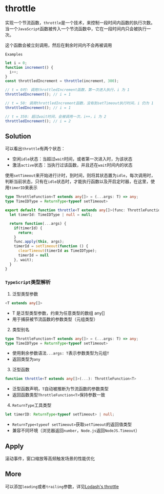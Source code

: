 # throttle

实现一个节流函数，`throttle`是一个技术，来控制一段时间内函数的执行次数。当一个`JavaScript`函数被传入一个节流函数中，它在一段时间内只会被执行一次。

这个函数会被立刻调用，然后在剩余时间内不会再被调用

`Examples`

```ts
let i = 0;
function increment() {
  i++;
}
const throttledIncrement = throttle(increment, 300);

// t = 0时: 调用throttledIncrement函数，第一次进入执行，i 为 1
throttledIncrement(); // i = 1

// t = 50: 调用throttledIncrement函数，没有到setTimeout执行时间，i 仍为 1
throttledIncrement(); // i = 1

// t = 350: 超过wait时间，会被调用一次，i++，i 为 2
throttledIncrement(); // i = 2
```

## Solution

可以看出`throttle`有两个状态：

- 空闲`idle`状态：当超过`wait`时间，或者第一次进入时，为该状态
- 激活`active`状态：当执行过该函数，并且还在`wait`时间内的状态
  
使用`setTimeout`来开始进行计时，到时间，则将其状态置为`idle`，每次调用时，判断当前状态，只有在`idle`状态时，才能执行函数以及开启定时器，在这里，使用`timerID`来表示

```ts
type ThrottleFunction<T extends any[]> = (...args: T) => any;
type TimeIDType = ReturnType<typeof setTimeout>

export default function throttle<T extends any[]>(func: ThrottleFunction<T>, wait: number): ThrottleFunction<T> {
  let timerId: TimeIDType | null = null;

  return function(...args) {
    if(timerId) {
      return;
    }
    func.apply(this, args);
    timerId = setTimeout(function () {
      clearTimeout(timerId as TimeIDType);
      timerId = null
    }, wait);
  }
}
```

### `TypeScript`类型解析

1. 泛型类型参数

```ts
<T extends any[]>
```

- T 是泛型类型参数，约束为任意类型的数组 any[]
- 用于捕获被节流函数的参数类型（元组类型）

2. 类型别名

```ts
type ThrottleFunction<T extends any[]> = (...args: T) => any;
type TimeIDType = ReturnType<typeof setTimeout>
```

- 使用剩余参数语法`...args: T`表示参数类型为元组`T`
- 返回类型为`any`

3. 泛型函数

```ts
function throttle<T extends any[]>(...): ThrottleFunction<T>
```

- 泛型函数声明，`T`自动被推断为节流函数的参数类型
- 返回函数类型`ThrottleFunction<T>`保持参数一致

4. `ReturnType`工具类型

```ts
let timerID: ReturnType<typeof setTimeout> | null;
```

- `ReturnType<typeof setTimeout>`获取`setTimeout`的返回值类型
- 兼容不同环境（浏览器返回`number`，`Node.js`返回`NodeJS.Timeout`）

## Apply

滚动事件，窗口缩放等高频触发场景的性能优化

## More

可以添加`leading`或者`trailing`参数，详见[Lodash's throttle](https://lodash.com/docs/4.17.15#throttle)
